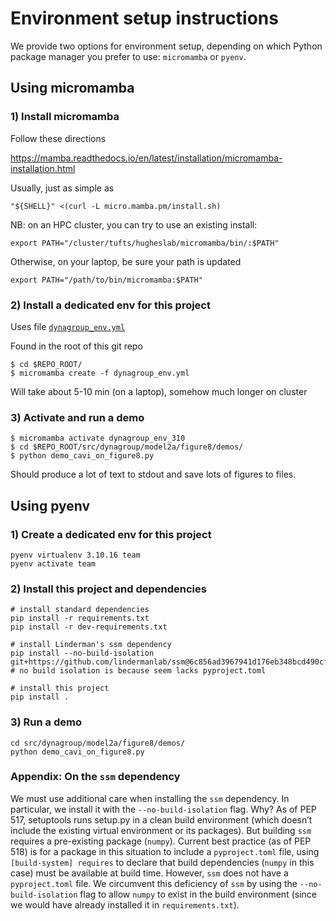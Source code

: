 # Environment setup instructions

We provide two options for environment setup, depending on which Python package manager you prefer to use: `micromamba` or `pyenv`. 

## Using micromamba

### 1) Install micromamba

Follow these directions

<https://mamba.readthedocs.io/en/latest/installation/micromamba-installation.html>

Usually, just as simple as

```
"${SHELL}" <(curl -L micro.mamba.pm/install.sh)
```

NB: on an HPC cluster, you can try to use an existing install:

```
export PATH="/cluster/tufts/hugheslab/micromamba/bin/:$PATH"
```

Otherwise, on your laptop, be sure your path is updated

```
export PATH="/path/to/bin/micromamba:$PATH"
```

### 2) Install a dedicated env for this project 

Uses file [`dynagroup_env.yml`](https://github.com/tufts-ml/team-dynamics-time-series/blob/mch_install/dynagroup_env.yml)

Found in the root of this git repo

```
$ cd $REPO_ROOT/
$ micromamba create -f dynagroup_env.yml
```

Will take about 5-10 min (on a laptop), somehow much longer on cluster

### 3) Activate and run a demo

```
$ micromamba activate dynagroup_env_310
$ cd $REPO_ROOT/src/dynagroup/model2a/figure8/demos/
$ python demo_cavi_on_figure8.py 
``` 

Should produce a lot of text to stdout and save lots of figures to files.


## Using pyenv

### 1) Create a dedicated env for this project
```
pyenv virtualenv 3.10.16 team
pyenv activate team
```

### 2) Install this project and dependencies
```
# install standard dependencies
pip install -r requirements.txt 
pip install -r dev-requirements.txt

# install Linderman's ssm dependency
pip install --no-build-isolation git+https://github.com/lindermanlab/ssm@6c856ad3967941d176eb348bcd490cfaaa08ba60 # no build isolation is because seem lacks pyproject.toml

# install this project 
pip install .
```

### 3) Run a demo

```
cd src/dynagroup/model2a/figure8/demos/
python demo_cavi_on_figure8.py 
``` 

### Appendix: On the `ssm` dependency

We must use additional care when installing the `ssm` dependency. In particular, we install it with the `--no-build-isolation` flag.   Why? As of PEP 517, setuptools runs setup.py in a clean build environment (which doesn’t include the existing virtual environment or its packages).  But building `ssm` requires a pre-existing package (`numpy`). Current best practice (as of PEP 518) is for a package in this situation to  include a `pyproject.toml` file, using `[build-system] requires` to declare that build dependencies (`numpy` in this case) must be available at build time.   However, `ssm` does not have a `pyproject.toml` file. We circumvent this deficiency of `ssm` by using the `--no-build-isolation` flag to allow `numpy` to exist in the build environment (since we would have already installed it in `requirements.txt`).